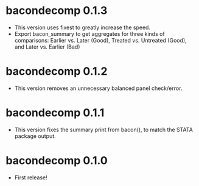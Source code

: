 # bacondecomp 0.1.3

- This version uses fixest to greatly increase the speed.
- Export bacon_summary to get aggregates for three kinds of comparisons: Earlier vs. Later (Good), Treated vs. Untreated (Good), and Later vs. Earlier (Bad)

# bacondecomp 0.1.2

- This version removes an unnecessary balanced panel check/error.

# bacondecomp 0.1.1

- This version fixes the summary print from bacon(), to match the STATA package output.

# bacondecomp 0.1.0

- First release!
